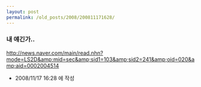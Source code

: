 ```yaml
---
layout: post
permalink: /old_posts/2008/200811171628/
---
```


### 내 얘긴가..


<a href="http://news.naver.com/main/read.nhn?mode=LS2D&amp;mid=sec&amp;sid1=103&amp;sid2=241&amp;oid=020&amp;aid=0002004514">http://news.naver.com/main/read.nhn?mode=LS2D&amp;mid=sec&amp;sid1=103&amp;sid2=241&amp;oid=020&amp;aid=0002004514<br/></a>





- 2008/11/17 16:28 에 작성